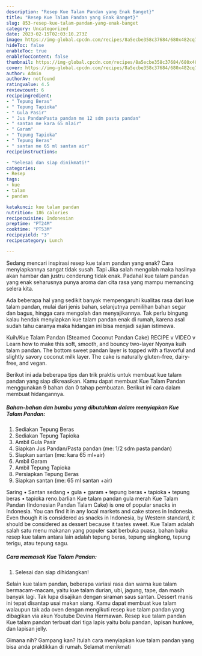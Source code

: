 ```yaml
---
description: "Resep Kue Talam Pandan yang Enak Banget}"
title: "Resep Kue Talam Pandan yang Enak Banget}"
slug: 853-resep-kue-talam-pandan-yang-enak-banget
category: Uncategorized
date: 2023-02-15T02:03:10.273Z
image: https://img-global.cpcdn.com/recipes/8a5ecbe358c37684/680x482cq70/kue-talam-pandan-foto-resep-utama.jpg
hideToc: false
enableToc: true
enableTocContent: false
thumbnail: https://img-global.cpcdn.com/recipes/8a5ecbe358c37684/680x482cq70/kue-talam-pandan-foto-resep-utama.jpg
cover: https://img-global.cpcdn.com/recipes/8a5ecbe358c37684/680x482cq70/kue-talam-pandan-foto-resep-utama.jpg
author: Admin
authorAv: notfound
ratingvalue: 4.5
reviewcount: 6
recipeingredient:
- " Tepung Beras"
- " Tepung Tapioka"
- " Gula Pasir"
- " Jus PandanPasta pandan me 12 sdm pasta pandan"
- " santan me kara 65 mlair"
- " Garam"
- " Tepung Tapioka"
- " Tepung Beras"
- " santan me 65 ml santan air"
recipeinstructions:

- "Selesai dan siap dinikmati!"
categories:
- Resep
tags:
- kue
- talam
- pandan

katakunci: kue talam pandan 
nutrition: 186 calories
recipecuisine: Indonesian
preptime: "PT24M"
cooktime: "PT53M"
recipeyield: "3"
recipecategory: Lunch

---
```



Sedang mencari inspirasi resep kue talam pandan yang enak? Cara menyiapkannya sangat tidak susah. Tapi Jika salah mengolah maka hasilnya akan hambar dan justru cenderung tidak enak. Padahal kue talam pandan yang enak seharusnya punya aroma dan cita rasa yang mampu memancing selera kita.


Ada beberapa hal yang sedikit banyak mempengaruhi kualitas rasa dari kue talam pandan, mulai dari jenis bahan, selanjutnya pemilihan bahan segar dan bagus, hingga cara mengolah dan menyajikannya. Tak perlu bingung kalau hendak menyiapkan kue talam pandan enak di rumah, karena asal sudah tahu caranya maka hidangan ini bisa menjadi sajian istimewa.

Kuih/Kue Talam Pandan (Steamed Coconut Pandan Cake) RECIPE v VIDEO v Learn how to make this soft, smooth, and bouncy two-layer Nyonya kuih talam pandan. The bottom sweet pandan layer is topped with a flavorful and slightly savory coconut milk layer. The cake is naturally gluten-free, dairy-free, and vegan.


Berikut ini ada beberapa tips dan trik praktis untuk membuat kue talam pandan yang siap dikreasikan. Kamu dapat membuat Kue Talam Pandan menggunakan 9 bahan dan 0 tahap pembuatan. Berikut ini cara dalam membuat hidangannya.

<!--inarticleads1-->

##### Bahan-bahan dan bumbu yang dibutuhkan dalam menyiapkan Kue Talam Pandan:

1. Sediakan  Tepung Beras
1. Sediakan  Tepung Tapioka
1. Ambil  Gula Pasir
1. Siapkan  Jus Pandan/Pasta pandan (me: 1/2 sdm pasta pandan)
1. Siapkan  santan (me: kara 65 ml+air)
1. Ambil  Garam
1. Ambil  Tepung Tapioka
1. Persiapkan  Tepung Beras
1. Siapkan  santan (me: 65 ml santan +air)


Saring • Santan sedang • gula • garam • tepung beras • tapioka • tepung beras • tapioka reno.barlian Kue talam pandan gula merah Kue Talam Pandan (Indonesian Pandan Talam Cake) is one of popular snacks in Indonesia. You can find it in any local markets and cake stores in Indonesia. Even though it is considered as snacks in Indonesia, by Western standard, it should be considered as dessert because it tastes sweet. Kue Talam adalah salah satu menu makanan yang populer saat berbuka puasa, bahan baku resep kue talam antara lain adalah tepung beras, tepung singkong, tepung terigu, atau tepung sagu. 

<!--inarticleads2-->

##### Cara memasak Kue Talam Pandan:


1. Selesai dan siap dihidangkan!

Selain kue talam pandan, beberapa variasi rasa dan warna kue talam bermacam-macam, yaitu kue talam durian, ubi, jagung, tape, dan masih banyak lagi. Tak lupa disajikan dengan siraman saus santan. Dessert manis ini tepat disantap usai makan siang. Kamu dapat membuat kue talam walaupun tak ada oven dengan mengikuti resep kue talam pandan yang dibagikan via akun Youtube Devina Hermawan. Resep kue talam pandan Kue talam pandan terbuat dari tiga lapis yaitu bolu pandan, lapisan hunkwe, dan lapisan jelly. 

Gimana nih? Gampang kan? Itulah cara menyiapkan kue talam pandan yang bisa anda praktikkan di rumah. Selamat menikmati
